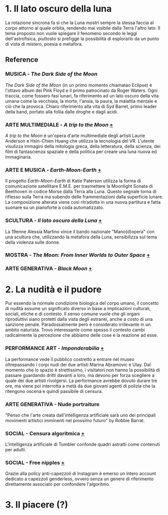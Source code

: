 # 1. Il lato oscuro della luna

La rotazione sincrona fa sì che la Luna mostri sempre la stessa faccia al corpo attorno al quale orbita, rendendo mai visibile dalla Terra l'altro lato. Il tema proposto non vuole spiegare il fenomeno secondo le leggi dell'astrofisica, piuttosto si prefigge la possibilità di esplorarlo da un punto di vista di mistero, poesia e metafora.


## Reference

### MUSICA - *The Dark Side of the Moon*
*The Dark Side of the Moon* (in un primo momento chiamatao Eclipse) è l'ottavo album dei Pink Floyd e il primo patrocinato da Roger Waters. Ogni traccia, come fossero fasi lunari, fa riferimento ad un lato oscuro della vita umana come la vecchiaia, la morte, l'ansia, la paura, la malattia mentale e ciò che la provoca. Chiaro riferimento alla vita di Syd Barret, primo leader della band, portato alla follia dalle droghe e dagli acidi. 

### ARTE MULTIMEDIALE - *A trip to the Moon*  [+](https://channel.louisiana.dk/video/laurie-anderson-hsin-chien-huang-a-trip-to-the-moon)
*A trip to the Moon* è un'opera d'arte multimediale degli artisti Laurie Anderson e Hsin-Chien Huang che utilizza la tecnologia del VR. L'utente visulizza immagini della mitologia greca, della letteratura, della scienza, dei film di fantascienza spaziale e della politica per creare una luna nuova ed immaginaria.

### ARTE E MUSICA - *Earth-Moon-Earth* [+](http://katiepaterson.org/portfolio/earth-moon-earth/)
Il progetto *Earth-Moon-Earth* di Katie Paterson utilizza la forma di comunicazione satellitare E.M.E. per trasmettere la Moonlight Sonata di Beethoven in codice Morse dalla Terra alla Luna. Questo segnale torna di riflesso sulla Terra ma subendo delle frammentazioni dalla superficie lunare. La composizione alterata viene così ritradotta in una nuova partitura e fatta suonare su un pianoforte a coda automatizzato. 

### SCULTURA - *Il lato oscuro della Luna* [+](https://www.lecceprima.it/foto/eventi/il-lato-oscuro-della-luna/#whatsapp-image-2019-06-15-at-14-46-49.html)
La 19enne Alessia Martino vince il bando nazionale "Mano(d)opera" con una scultura che, utilizzando la metafora della Luna, sensibilizza sul tema della violenza sulle donne. 


### MOSTRA - *The Moon: From Inner Worlds to Outer Space* [+](http://www.yvesklein.com/en/expositions/view/1574/the-moon-from-inner-worlds-to-outer-space/?of=23#:~:text=This%20large%2Dscale%20exhibition%20will,and%20object%20of%20scientific%20inquiry.&text=The%20Louisiana's%20exhibition%20explores%20how,recent%20history%20of%20the%20Moon.)

### ARTE GENERATIVA - *Black Moon* [+](https://www.motorefisico.com/audio-video/)



# 2. La nudità e il pudore
Pur essendo la normale condizione biologica del corpo umano, il concetto di nudità assume un significato diverso in base a implicazioni culturali, sociali, etiche e di contesto. Il senso comune vuole che gli organi riproduttivi siano protetti dalla vista degli estranei, anche a costo di una sanzione penale. Paradossalmente però è considerato irrilevante in un ambito naturista. Trovo interessante come spesso il contesto cambi radicalmente la percezione che abbiamo delle cose e la reazione ad esse.

### PERFORMANCE ART - *Imponderabilia* [+](https://www.theartnewspaper.com/news/abramovic-at-the-ra)
La performance vede il pubblico costretto a entrare nel museo oltrepassando i corpi nudi dei due artisti Marina Abramovic e Ulay. Dal momento che lo spazio è strettissimo, i visitatori non hanno la possibilità di passare guardando dritti davanti a loro, ma devono per forza scegliere a quale dei due artisti rivolgersi. La performance avrebbe dovuto durare tre ore, ma viene poi interrotta a metà da due giovani agenti di polizia che la ritengono oscena e quindi passibile di censura. 

### ARTE GENERATIVA - Nude portraiture
"Penso che l'arte creata dall'intelligenza artificiale sarà uno dei principali movimenti artistici imminenti nel prossimo futuro" by Robbie Barrat.

### SOCIAL - Censura algoritmica [+](https://www.artnome.com/news/2018/12/6/ai-artists-expose-kinks-in-algorithmic-censorship)
L'intelligenza artificiale di Tumbler confonde quadri astratti come contenuti per adulti. 

### SOCIAL - Free nipples [+](https://www.vice.com/it/article/gyyneb/11-modi-per-postare-capezzoli-su-instagram-senza-venire-censurati)
Grazie alla policy anti-capezzoli di Instagram è emerso un intero account dedicato a capezzoli genderless, ovvero senza un genere di riferimento direttamente associato per confondere l'algoritmo.

# 3. Il piacere (?)



